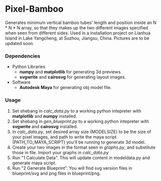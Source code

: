 # Pixel-Bamboo
Generates minimum vertical bamboo tubes' length and position inside an N * N * N array, so that they makes up the two different images specified when seen from different sides. Used in a installation project on Lianhua Island in Lake Yangcheng, at Suzhou, Jiangsu, China. Pictures are to be updated soon. 

### Dependencies
* Python Libraries
  * **numpy** and **matplotlib** for generating 3d previews.
  * **svgwrite** and **cairosvg** for generating layout images.
* Software
  * **Autodesk Maya** for generating obj model file.

### Usage
1. Set shebang in *calc_data.py* to a working python intepreter with **matplotlib** and **numpy** installed. 
2. Set shebang in *gen_blueprint.py* to a working python intepreter with **svgwrite** and **cairosvg** installed. 
3. In *calc_data.py*, set desired array size (MODELSIZE) to be the size of your pixel images, and path to write the maya script (PATH_TO_MAYA_SCRIPT) you'll be running to generate 3d model.
4. Create your two images in the format seen in *graphs.py*, and substitute those in file. Import your graphs in *calc_data.py*
5. Run "1 Calculate Data". This will update content in modeldata.py and generate maya script.
6. Run "2 Generate Blueprint". You will find svg version files in blueprint/svg and png files in blueprint/png.
